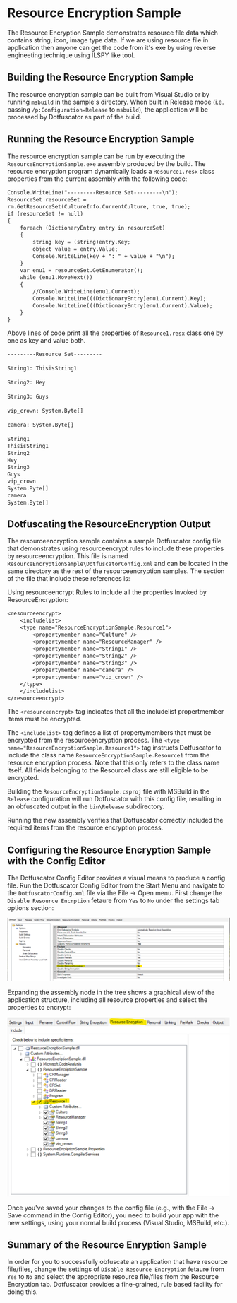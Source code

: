 # Resource Encryption Sample


The Resource Encryption Sample demonstrates resource file data which contains string, icon, image type data. If we are using resource file in application then anyone can get the code from it's exe by using reverse engineeting technique using ILSPY like tool.


## Building the Resource Encryption Sample

The resource encryption sample can be built from Visual Studio or by running `msbuild` in the sample's directory. When built in Release mode (i.e. passing `/p:Configuration=Release` to `msbuild`), the application will be processed by Dotfuscator as part of the build.


## Running the Resource Encryption Sample

The resource encryption sample can be run by executing the `ResourceEncryptionSample.exe` assembly produced by the build. The resource encryption program dynamically loads a `Resource1.resx` class properties from the current assembly with the following code:

	
	Console.WriteLine("---------Resource Set---------\n");
	ResourceSet resourceSet = rm.GetResourceSet(CultureInfo.CurrentCulture, true, true);
	if (resourceSet != null)
	{
		foreach (DictionaryEntry entry in resourceSet)
		{
			string key = (string)entry.Key;
			object value = entry.Value;
			Console.WriteLine(key + ": " + value + "\n");
		}
		var enu1 = resourceSet.GetEnumerator();
		while (enu1.MoveNext())
		{
			//Console.WriteLine(enu1.Current);
			Console.WriteLine(((DictionaryEntry)enu1.Current).Key);
			Console.WriteLine(((DictionaryEntry)enu1.Current).Value);
		}
	}
	
Above lines of code print all the properties of `Resource1.resx` class one by one as key and value both.

	
	---------Resource Set---------
	
	String1: ThisisString1
	
	String2: Hey
	
	String3: Guys
	
	vip_crown: System.Byte[]
	
	camera: System.Byte[]
	
	String1
	ThisisString1
	String2
	Hey
	String3
	Guys
	vip_crown
	System.Byte[]
	camera
	System.Byte[]
	
	
## Dotfuscating the ResourceEncryption Output

The resourceencryption sample contains a sample Dotfuscator config file that demonstrates using resourceencrypt rules to include these properties by resourceencryption. This file is named `ResourceEncryptionSample\DotfuscatorConfig.xml` and can be located in the same directory as the rest of the resourceencryption samples. The section of the file that include these references is:

Using resourceencrypt Rules to include all the properties Invoked by ResourceEncryption:

	
	<resourceencrypt>
		<includelist>
		<type name="ResourceEncryptionSample.Resource1">
			<propertymember name="Culture" />
			<propertymember name="ResourceManager" />
			<propertymember name="String1" />
			<propertymember name="String2" />
			<propertymember name="String3" />
			<propertymember name="camera" />
			<propertymember name="vip_crown" />
		</type>
		</includelist>
	</resourceencrypt>
	
	
The `<resourceencrypt>` tag indicates that all the includelist propertmember items must be encrypted.

The `<includelist>` tag defines a list of propertymembers that must be encrypted from the resourceencryption process. The `<type name="ResourceEncryptionSample.Resource1">` tag instructs Dotfuscator to include the class name `ResourceEncryptionSample.Resource1` from the resource encryption process. Note that this only refers to the class name itself. All fields belonging to the Resource1 class are still eligible to be encrypted.

Building the `ResourceEncryptionSample.csproj` file with MSBuild in the `Release` configuration will run Dotfuscator with this config file, resulting in an obfuscated output in the `bin\Release` subdirectory.

Running the new assembly verifies that Dotfuscator correctly included the required items from the resource encryption process.


## Configuring the Resource Encryption Sample with the Config Editor

The Dotfuscator Config Editor provides a visual means to produce a config file. Run the Dotfuscator Config Editor from the Start Menu and navigate to the `DotfuscatorConfig.xml` file via the File -> Open menu. First change the `Disable Resource Encrption` fetaure from `Yes` to `No` under the settings tab options section: 

![](img/SettingsTab.png)

Expanding the assembly node in the tree shows a graphical view of the application structure, including all resource properties and select the properties to encrypt:

![](img/ResourceEncryptionTab.png)

Once you've saved your changes to the config file (e.g., with the File -> Save command in the Config Editor), you need to build your app with the new settings, using your normal build process (Visual Studio, MSBuild, etc.).


## Summary of the Resource Enryption Sample

In order for you to successfully obfuscate an application that have resource file/files, change the settings of `Disable Resource Encryption` fetaure from `Yes` to `No` and select the appropriate resource file/files from the Resource Encryption tab. Dotfuscator provides a fine-grained, rule based facility for doing this.
